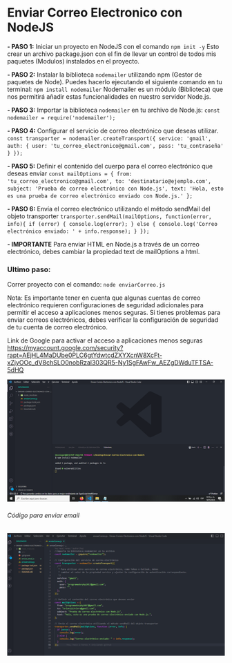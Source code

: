 # Enviar Correo Electronico con NodeJS

**- PASO 1:**
Iniciar un proyecto en NodeJS con el comando
`npm init -y`
Esto crear un archivo package.json con el fin de llevar un control de todos mis paquetes (Modulos) instalados en el proyecto.

**- PASO 2:**
Instalar la biblioteca `nodemailer` utilizando npm (Gestor de paquetes de Node). Puedes hacerlo ejecutando el siguiente comando en tu terminal:
`npm install nodemailer`
Nodemailer es un módulo (Biblioteca) que nos permitirá añadir estas funcionalidades en nuestro servidor Node.js.

**- PASO 3:**
Importar la biblioteca `nodemailer` en tu archivo de Node.js:
`const nodemailer = require('nodemailer');`

**- PASO 4:**
Configurar el servicio de correo electrónico que deseas utilizar.
`const transporter = nodemailer.createTransport({
  service: 'gmail',
  auth: {
    user: 'tu_correo_electronico@gmail.com',
    pass: 'tu_contraseña'
  }
});`

**- PASO 5:**
Definir el contenido del cuerpo para el correo electrónico que deseas enviar
`const mailOptions = {
from: 'tu_correo_electronico@gmail.com',
to: 'destinatario@ejemplo.com',
subject: 'Prueba de correo electrónico con Node.js',
text: 'Hola, esto es una prueba de correo electrónico enviado con Node.js.'
};`

**- PASO 6:**
Envía el correo electrónico utilizando el método sendMail del objeto transporter
`transporter.sendMail(mailOptions, function(error, info){
  if (error) {
    console.log(error);
  } else {
    console.log('Correo electrónico enviado: ' + info.response);
  }
});
`


**- IMPORTANTE**
Para enviar HTML en Node.js a través de un correo electrónico, debes cambiar la propiedad text de mailOptions a html.


### Ultimo paso:

Correr proyecto con el comando:
`node enviarCorreo.js`

Nota:
Es importante tener en cuenta que algunas cuentas de correo electrónico requieren configuraciones de seguridad adicionales para permitir el acceso a aplicaciones menos seguras. Si tienes problemas para enviar correos electrónicos, debes verificar la configuración de seguridad de tu cuenta de correo electrónico.

Link de Google para activar el acceso a aplicaciones menos seguras
https://myaccount.google.com/security?rapt=AEjHL4MaDUbe0PLC6gtYdwtcdZXYXcnW8XcFt-xZjyOOc_dV8chSLO0nobRzal303QR5-Ny1SgFAwFw_AEZgDWduTFTSA-5dHQ

![](https://raw.githubusercontent.com/urian121/imagenes-proyectos-github/master/paquete-nodemailer.png)

###### Código para enviar email

![](https://raw.githubusercontent.com/urian121/imagenes-proyectos-github/master/portada_enviar_email_con_node.PNG)
